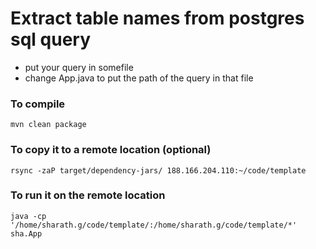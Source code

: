 # Extract table names from postgres sql query

- put your query in somefile
- change App.java to put the path of the query in that file 

### To compile
````
mvn clean package 
````

### To copy it to a remote location (optional)
````
rsync -zaP target/dependency-jars/ 188.166.204.110:~/code/template
````

### To run it on the remote location
````
java -cp  '/home/sharath.g/code/template/:/home/sharath.g/code/template/*' sha.App
````
